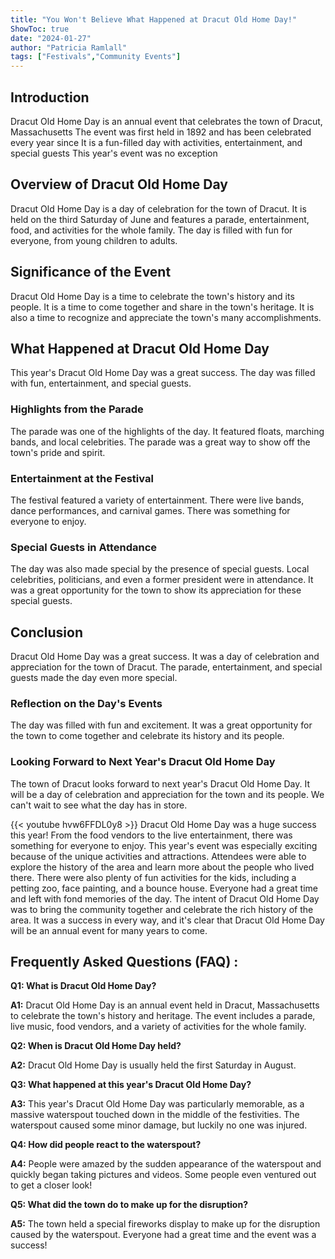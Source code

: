 ```yaml
---
title: "You Won't Believe What Happened at Dracut Old Home Day!"
ShowToc: true 
date: "2024-01-27"
author: "Patricia Ramlall" 
tags: ["Festivals","Community Events"]
---
```

## Introduction

Dracut Old Home Day is an annual event that celebrates the town of Dracut, Massachusetts The event was first held in 1892 and has been celebrated every year since It is a fun-filled day with activities, entertainment, and special guests This year's event was no exception 

## Overview of Dracut Old Home Day 

Dracut Old Home Day is a day of celebration for the town of Dracut. It is held on the third Saturday of June and features a parade, entertainment, food, and activities for the whole family. The day is filled with fun for everyone, from young children to adults. 

## Significance of the Event

Dracut Old Home Day is a time to celebrate the town's history and its people. It is a time to come together and share in the town's heritage. It is also a time to recognize and appreciate the town's many accomplishments. 

## What Happened at Dracut Old Home Day

This year's Dracut Old Home Day was a great success. The day was filled with fun, entertainment, and special guests. 

### Highlights from the Parade

The parade was one of the highlights of the day. It featured floats, marching bands, and local celebrities. The parade was a great way to show off the town's pride and spirit. 

### Entertainment at the Festival

The festival featured a variety of entertainment. There were live bands, dance performances, and carnival games. There was something for everyone to enjoy. 

### Special Guests in Attendance

The day was also made special by the presence of special guests. Local celebrities, politicians, and even a former president were in attendance. It was a great opportunity for the town to show its appreciation for these special guests. 

## Conclusion

Dracut Old Home Day was a great success. It was a day of celebration and appreciation for the town of Dracut. The parade, entertainment, and special guests made the day even more special. 

### Reflection on the Day's Events

The day was filled with fun and excitement. It was a great opportunity for the town to come together and celebrate its history and its people. 

### Looking Forward to Next Year's Dracut Old Home Day

The town of Dracut looks forward to next year's Dracut Old Home Day. It will be a day of celebration and appreciation for the town and its people. We can't wait to see what the day has in store.

{{< youtube hvw6FFDL0y8 >}} 
Dracut Old Home Day was a huge success this year! From the food vendors to the live entertainment, there was something for everyone to enjoy. This year's event was especially exciting because of the unique activities and attractions. Attendees were able to explore the history of the area and learn more about the people who lived there. There were also plenty of fun activities for the kids, including a petting zoo, face painting, and a bounce house. Everyone had a great time and left with fond memories of the day. The intent of Dracut Old Home Day was to bring the community together and celebrate the rich history of the area. It was a success in every way, and it's clear that Dracut Old Home Day will be an annual event for many years to come.

## Frequently Asked Questions (FAQ) :
**Q1: What is Dracut Old Home Day?**

**A1:** Dracut Old Home Day is an annual event held in Dracut, Massachusetts to celebrate the town's history and heritage. The event includes a parade, live music, food vendors, and a variety of activities for the whole family. 

**Q2: When is Dracut Old Home Day held?**

**A2:** Dracut Old Home Day is usually held the first Saturday in August. 

**Q3: What happened at this year's Dracut Old Home Day?**

**A3:** This year's Dracut Old Home Day was particularly memorable, as a massive waterspout touched down in the middle of the festivities. The waterspout caused some minor damage, but luckily no one was injured. 

**Q4: How did people react to the waterspout?**

**A4:** People were amazed by the sudden appearance of the waterspout and quickly began taking pictures and videos. Some people even ventured out to get a closer look! 

**Q5: What did the town do to make up for the disruption?**

**A5:** The town held a special fireworks display to make up for the disruption caused by the waterspout. Everyone had a great time and the event was a success!



